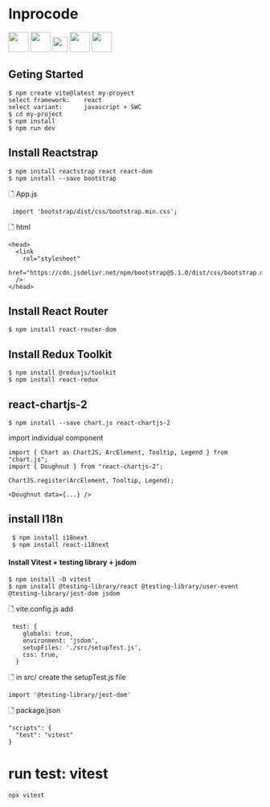
# Inprocode

<p align="left">
<img src="https://upload.wikimedia.org/wikipedia/commons/thumb/a/a7/React-icon.svg/768px-React-icon.svg.png" height="40px">
<img src="https://imgs.search.brave.com/1uSbVQcXzqfrmBBQl2IoV_LtkH2xXY-A7Kgn7SNY934/rs:fit:500:0:0/g:ce/aHR0cHM6Ly9zZWVr/bG9nby5jb20vaW1h/Z2VzL1Yvdml0ZS1s/b2dvLUJGRDQyODM5/OTEtc2Vla2xvZ28u/Y29tLnBuZw" height="40px">
<img src="https://imgs.search.brave.com/EKsk4xtJu-qcCLu6v_GJEiJbWXakB9PzJp_snmXg4ak/rs:fit:500:0:0/g:ce/aHR0cHM6Ly9jZG4u/d29ybGR2ZWN0b3Js/b2dvLmNvbS9sb2dv/cy90YWlsd2luZC1j/c3MtMi5zdmc.svg" height="30px">
<img src="https://img.daisyui.com/images/daisyui-logo/daisyui-logomark.svg" height="40px">
<img src="https://imgs.search.brave.com/c4-kyke9Ab0X9ZN4Xt9DUV3AqD2ucLxoBpDzDMqQcUc/rs:fit:500:0:0/g:ce/aHR0cHM6Ly9hc3Nl/dHMuc3RpY2twbmcu/Y29tL2ltYWdlcy81/ODQ4MzA5YmNlZjEw/MTRjMGI1ZTRhOWEu/cG5n" height="40px">
<img src"https://redux-toolkit.js.org/img/redux.svg" height="40px" />
</p>

## Geting Started
```
$ npm create vite@latest my-proyect
select framework:    react
select variant:      javascript + SWC
$ cd my-project
$ npm install
$ npm run dev

```
## Install Reactstrap
```
$ npm install reactstrap react react-dom
$ npm install --save bootstrap
```
&#128459; App.js
```
 import 'bootstrap/dist/css/bootstrap.min.css';
```
&#128459; html
```
<head>
  <link
    rel="stylesheet"
    href="https://cdn.jsdelivr.net/npm/bootstrap@5.1.0/dist/css/bootstrap.min.css"
  />
</head>
```

## Install React Router
```
$ npm install react-router-dom
```
## Install Redux Toolkit
```
$ npm install @reduxjs/toolkit
$ npm install react-redux
```
## react-chartjs-2
```
$ npm install --save chart.js react-chartjs-2
```
 import individual component
```
import { Chart as ChartJS, ArcElement, Tooltip, Legend } from "chart.js";
import { Doughnut } from "react-chartjs-2";

ChartJS.register(ArcElement, Tooltip, Legend);

<Doughnut data={...} />
```
## install I18n
```
 $ npm install i18next
 $ npm install react-i18next
```
#### Install Vitest + testing library + jsdom
```
$ npm install -D vitest
$ npm install @testing-library/react @testing-library/user-event @testing-library/jest-dom jsdom
```
&#128459; vite.config.js add
```
 test: {
    globals: true,
    environment: 'jsdom',
    setupFiles: './src/setupTest.js',
    css: true,
  }
```
&#128459; in src/ create the setupTest.js file
```
import '@testing-library/jest-dom'
```
&#128459; package.json
```
"scripts": {
  "test": "vitest"
}
```
# run test: vitest
```
npx vitest
```
